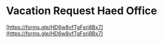 # Vacation Request Haed Office

[https://forms.gle/HD6w8vfTgFsri8Bx7](https://forms.gle/HD6w8vfTgFsri8Bx7)
